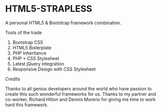 HTML5-STRAPLESS
===============

A personal HTML5 & Bootstrap framework combination.

Tools of the trade

1. Bootstrap CSS
2. HTML5 Boilerplate
2. PHP Inheritance
3. PHP + CSS Stylesheet
4. Latest jQuery integration
5. Responsive Design with CSS Stylesheet

Credits

Thanks to all genius developers around the world who have passion to create this such wonderful frameworks for us.
Thanks to my partner and co-worker, Richard Hilton and Dennis Moreno for giving me time to work hard this framework.